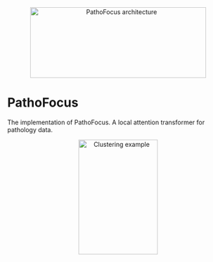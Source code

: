 <div align="center">
  <img src="fig/fig1.jpg" alt="PathoFocus architecture" width="400" height="160" />
</div>

# PathoFocus

The implementation of PathoFocus. A local attention transformer for pathology data. 

<div align="center">
  <img src="fig/fig2.png" alt="Clustering example" width="180" height="260" />
</div>

